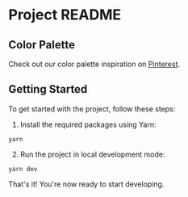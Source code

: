 # Project README

## Color Palette
Check out our color palette inspiration on [Pinterest](https://www.pinterest.com/pin/816699713678467524/).

## Getting Started
To get started with the project, follow these steps:

1. Install the required packages using Yarn:
```
yarn
```
2. Run the project in local development mode:
```
yarn dev
```

That's it! You're now ready to start developing.